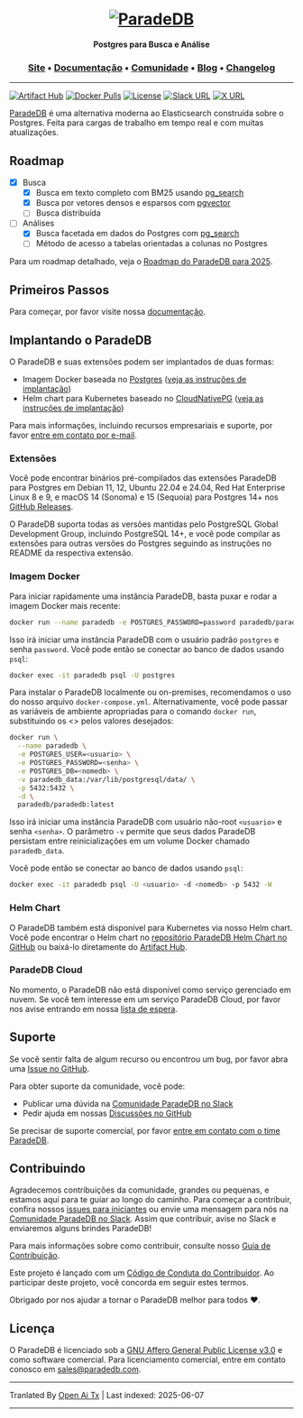 <h1 align="center">
  <a href="https://paradedb.com"><img src="https://raw.githubusercontent.com/paradedb/paradedb/dev/docs/logo/readme.svg" alt="ParadeDB"></a>
<br>
</h1>

<p align="center">
  <b>Postgres para Busca e Análise</b> <br />
</p>

<h3 align="center">
  <a href="https://paradedb.com">Site</a> &bull;
  <a href="https://docs.paradedb.com">Documentação</a> &bull;
  <a href="https://join.slack.com/t/paradedbcommunity/shared_invite/zt-32abtyjg4-yoYoi~RPh9MSW8tDbl0BQw">Comunidade</a> &bull;
  <a href="https://paradedb.com/blog/">Blog</a> &bull;
  <a href="https://docs.paradedb.com/changelog/">Changelog</a>
</h3>

---

[![Artifact Hub](https://img.shields.io/endpoint?url=https://artifacthub.io/badge/repository/paradedb)](https://artifacthub.io/packages/search?repo=paradedb)
[![Docker Pulls](https://img.shields.io/docker/pulls/paradedb/paradedb)](https://hub.docker.com/r/paradedb/paradedb)
[![License](https://img.shields.io/github/license/paradedb/paradedb?color=blue)](https://github.com/paradedb/paradedb?tab=AGPL-3.0-1-ov-file#readme)
[![Slack URL](https://img.shields.io/badge/Join%20Slack-purple?logo=slack&link=https%3A%2F%2Fjoin.slack.com%2Ft%2Fparadedbcommunity%2Fshared_invite%2Fzt-32abtyjg4-yoYoi~RPh9MSW8tDbl0BQw)](https://join.slack.com/t/paradedbcommunity/shared_invite/zt-32abtyjg4-yoYoi~RPh9MSW8tDbl0BQw)
[![X URL](https://img.shields.io/twitter/url?url=https%3A%2F%2Ftwitter.com%2Fparadedb&label=Follow%20%40paradedb)](https://x.com/paradedb)

[ParadeDB](https://paradedb.com) é uma alternativa moderna ao Elasticsearch construída sobre o Postgres. Feita para cargas de trabalho em tempo real e com muitas atualizações.

## Roadmap

- [x] Busca
  - [x] Busca em texto completo com BM25 usando [pg_search](https://github.com/paradedb/paradedb/tree/dev/pg_search#overview)
  - [x] Busca por vetores densos e esparsos com [pgvector](https://github.com/pgvector/pgvector#pgvector)
  - [ ] Busca distribuída
- [ ] Análises
  - [x] Busca facetada em dados do Postgres com [pg_search](https://github.com/paradedb/paradedb/tree/dev/pg_search#overview)
  - [ ] Método de acesso a tabelas orientadas a colunas no Postgres

Para um roadmap detalhado, veja o [Roadmap do ParadeDB para 2025](https://github.com/orgs/paradedb/discussions/2041).

## Primeiros Passos

Para começar, por favor visite nossa [documentação](https://docs.paradedb.com).

## Implantando o ParadeDB

O ParadeDB e suas extensões podem ser implantados de duas formas:

- Imagem Docker baseada no [Postgres](https://hub.docker.com/_/postgres) ([veja as instruções de implantação](https://docs.paradedb.com/deploy/aws))
- Helm chart para Kubernetes baseado no [CloudNativePG](https://artifacthub.io/packages/helm/cloudnative-pg/cloudnative-pg) ([veja as instruções de implantação](https://docs.paradedb.com/deploy/helm))

Para mais informações, incluindo recursos empresariais e suporte, por favor [entre em contato por e-mail](mailto:sales@paradedb.com).

### Extensões

Você pode encontrar binários pré-compilados das extensões ParadeDB para Postgres em Debian 11, 12, Ubuntu 22.04 e 24.04, Red Hat Enterprise Linux 8 e 9, e macOS 14 (Sonoma) e 15 (Sequoia) para Postgres 14+ nos [GitHub Releases](https://github.com/paradedb/paradedb/releases/latest).

O ParadeDB suporta todas as versões mantidas pelo PostgreSQL Global Development Group, incluindo PostgreSQL 14+, e você pode compilar as extensões para outras versões do Postgres seguindo as instruções no README da respectiva extensão.

### Imagem Docker

Para iniciar rapidamente uma instância ParadeDB, basta puxar e rodar a imagem Docker mais recente:

```bash
docker run --name paradedb -e POSTGRES_PASSWORD=password paradedb/paradedb
```

Isso irá iniciar uma instância ParadeDB com o usuário padrão `postgres` e senha `password`. Você pode então se conectar ao banco de dados usando `psql`:

```bash
docker exec -it paradedb psql -U postgres
```

Para instalar o ParadeDB localmente ou on-premises, recomendamos o uso do nosso arquivo `docker-compose.yml`. Alternativamente, você pode passar as variáveis de ambiente apropriadas para o comando `docker run`, substituindo os <> pelos valores desejados:

```bash
docker run \
  --name paradedb \
  -e POSTGRES_USER=<usuario> \
  -e POSTGRES_PASSWORD=<senha> \
  -e POSTGRES_DB=<nomedb> \
  -v paradedb_data:/var/lib/postgresql/data/ \
  -p 5432:5432 \
  -d \
  paradedb/paradedb:latest
```

Isso irá iniciar uma instância ParadeDB com usuário não-root `<usuario>` e senha `<senha>`. O parâmetro `-v` permite que seus dados ParadeDB persistam entre reinicializações em um volume Docker chamado `paradedb_data`.

Você pode então se conectar ao banco de dados usando `psql`:

```bash
docker exec -it paradedb psql -U <usuario> -d <nomedb> -p 5432 -W
```

### Helm Chart

O ParadeDB também está disponível para Kubernetes via nosso Helm chart. Você pode encontrar o Helm chart no [repositório ParadeDB Helm Chart no GitHub](https://github.com/paradedb/charts) ou baixá-lo diretamente do [Artifact Hub](https://artifacthub.io/packages/helm/paradedb/paradedb).

### ParadeDB Cloud

No momento, o ParadeDB não está disponível como serviço gerenciado em nuvem. Se você tem interesse em um serviço ParadeDB Cloud, por favor nos avise entrando em nossa [lista de espera](https://form.typeform.com/to/jHkLmIzx).

## Suporte

Se você sentir falta de algum recurso ou encontrou um bug, por favor abra uma
[Issue no GitHub](https://github.com/paradedb/paradedb/issues/new/choose).

Para obter suporte da comunidade, você pode:

- Publicar uma dúvida na [Comunidade ParadeDB no Slack](https://join.slack.com/t/paradedbcommunity/shared_invite/zt-32abtyjg4-yoYoi~RPh9MSW8tDbl0BQw)
- Pedir ajuda em nossas [Discussões no GitHub](https://github.com/paradedb/paradedb/discussions)

Se precisar de suporte comercial, por favor [entre em contato com o time ParadeDB](mailto:sales@paradedb.com).

## Contribuindo

Agradecemos contribuições da comunidade, grandes ou pequenas, e estamos aqui para te guiar ao longo do caminho. Para começar a contribuir, confira nossos [issues para iniciantes](https://github.com/paradedb/paradedb/labels/good%20first%20issue)
ou envie uma mensagem para nós na [Comunidade ParadeDB no Slack](https://join.slack.com/t/paradedbcommunity/shared_invite/zt-32abtyjg4-yoYoi~RPh9MSW8tDbl0BQw). Assim que contribuir, avise no Slack e enviaremos alguns brindes ParadeDB!

Para mais informações sobre como contribuir, consulte nosso
[Guia de Contribuição](https://raw.githubusercontent.com/paradedb/paradedb/dev/CONTRIBUTING.md).

Este projeto é lançado com um [Código de Conduta do Contribuidor](https://raw.githubusercontent.com/paradedb/paradedb/dev/CODE_OF_CONDUCT.md).
Ao participar deste projeto, você concorda em seguir estes termos.

Obrigado por nos ajudar a tornar o ParadeDB melhor para todos :heart:.

## Licença

O ParadeDB é licenciado sob a [GNU Affero General Public License v3.0](https://raw.githubusercontent.com/paradedb/paradedb/dev/LICENSE) e como software comercial. Para licenciamento comercial, entre em contato conosco em [sales@paradedb.com](mailto:sales@paradedb.com).

---

Tranlated By [Open Ai Tx](https://github.com/OpenAiTx/OpenAiTx) | Last indexed: 2025-06-07

---